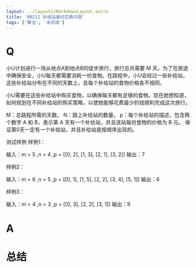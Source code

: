 ```yaml
---
layout: ../layouts/MarkdownLayout.astro
title: '00212 补给站最优花费问题'
tags: ['算法', '未完成']
---
```


# Q

小U计划进行一场从地点A到地点B的徒步旅行，旅行总共需要 M 天。为了在旅途中确保安全，小U每天都需要消耗一份食物。在路程中，小U会经过一些补给站，这些补给站分布在不同的天数上，且每个补给站的食物价格各不相同。

小U需要在这些补给站中购买食物，以确保每天都有足够的食物。现在她想知道，如何规划在不同补给站的购买策略，以使她能够花费最少的钱顺利完成这次旅行。

M：总路程所需的天数。
N：路上补给站的数量。
p：每个补给站的描述，包含两个数字 A 和 B，表示第 A 天有一个补给站，并且该站每份食物的价格为 B 元。
保证第0天一定有一个补给站，并且补给站是按顺序出现的。

测试样例
样例1：

输入：m = 5 ,n = 4 ,p = [[0, 2], [1, 3], [2, 1], [3, 2]]
输出：7

样例2：

输入：m = 6 ,n = 5 ,p = [[0, 1], [1, 5], [2, 2], [3, 4], [5, 1]]
输出：6

样例3：

输入：m = 4 ,n = 3 ,p = [[0, 3], [2, 2], [3, 1]]
输出：9

# A



# 总结



<script>
  function func() {

  }
  
</script>